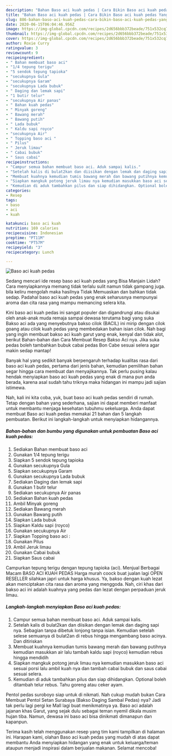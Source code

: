```yaml
---
description: "Bahan Baso aci kuah pedas | Cara Bikin Baso aci kuah pedas Yang Sedap"
title: "Bahan Baso aci kuah pedas | Cara Bikin Baso aci kuah pedas Yang Sedap"
slug: 886-bahan-baso-aci-kuah-pedas-cara-bikin-baso-aci-kuah-pedas-yang-sedap
date: 2020-06-15T06:04:46.956Z
image: https://img-global.cpcdn.com/recipes/2d656bbb372beade/751x532cq70/baso-aci-kuah-pedas-foto-resep-utama.jpg
thumbnail: https://img-global.cpcdn.com/recipes/2d656bbb372beade/751x532cq70/baso-aci-kuah-pedas-foto-resep-utama.jpg
cover: https://img-global.cpcdn.com/recipes/2d656bbb372beade/751x532cq70/baso-aci-kuah-pedas-foto-resep-utama.jpg
author: Roxie Curry
ratingvalue: 3
reviewcount: 9
recipeingredient:
- " Bahan membuat baso aci"
- "1/4 tepung terigu"
- "5 sendok tepung tapioka"
- "secukupnya Gula"
- "secukupnya Garam"
- "secukupnya Lada bubuk"
- " Daging dan lemak sapi"
- "1 butir telur"
- "secukupnya Air panas"
- " Bahan kuah pedas"
- " Minyak goreng"
- " Bawang merah"
- " Bawang putih"
- " Lada bubuk"
- " Kaldu sapi royco"
- "secukupnya Air"
- " Topping baso aci "
- " Pilus"
- " Jeruk limau"
- " Cabai bubuk"
- " Saus cabai"
recipeinstructions:
- "Campur semua bahan membuat baso aci. Aduk sampai kalis."
- "Setelah kalis di bulat2kan dan diisikan dengan lemak dan daging sapi nya. Sebagian tanpa dibetuk lonjong tanpa isian. Kemudian setelah selese semuanya di bulat2an di rebus hingga mengambang baso acinya. Dan ditiriskan"
- "Membuat kuahnya kemudian tumis bawang merah dan bawang putihnya kemudian masukkan air lalu tambah kaldu sapi (royco) kemudian rebus hingga mendidih"
- "Siapkan mangkuk potong jeruk limau nya kemudian masukkan baso aci sesuai porsi lalu ambil kuah nya dan tambah cabai bubuk dan saus cabai sesuai selera."
- "Kemudian di aduk tambahkan pilus dan siap dihidangkan. Optional boleh ditambah telur rebus. Tahu goreng atau ceker ayam."
categories:
- Resep
tags:
- baso
- aci
- kuah

katakunci: baso aci kuah 
nutrition: 169 calories
recipecuisine: Indonesian
preptime: "PT11M"
cooktime: "PT57M"
recipeyield: "3"
recipecategory: Lunch

---
```



![Baso aci kuah pedas](https://img-global.cpcdn.com/recipes/2d656bbb372beade/751x532cq70/baso-aci-kuah-pedas-foto-resep-utama.jpg)

Sedang mencari ide resep baso aci kuah pedas yang Bisa Manjain Lidah? Cara menyiapkannya memang tidak terlalu sulit namun tidak gampang juga. bila keliru mengolah maka hasilnya Tidak Memuaskan dan bahkan tidak sedap. Padahal baso aci kuah pedas yang enak seharusnya mempunyai aroma dan cita rasa yang mampu memancing selera kita.

Kini baso aci kuah pedas ini sangat populer dan digandrungi atau disukai oleh anak-anak muda remaja sampai dewasa terutama bagi yang suka Bakso aci ada yang menyebutnya bakso cilok (BACIL) ini mirip dengan cilok goang atau cilok kuah pedas yang membedakan bahan isian cilok. Nah bagi yang ingin membuat bakso aci kuah garut yang enak, kenyal dan tidak alot, berikut Bahan-bahan dan Cara Membuat Resep Bakso Aci nya. Jika suka pedas boleh tambahkan bubuk cabai pedas Bon Cabe sesuai selera agar makin sedap mantap!

Banyak hal yang sedikit banyak berpengaruh terhadap kualitas rasa dari baso aci kuah pedas, pertama dari jenis bahan, kemudian pemilihan bahan segar hingga cara membuat dan menyajikannya. Tak perlu pusing kalau hendak menyiapkan baso aci kuah pedas yang enak di mana pun anda berada, karena asal sudah tahu triknya maka hidangan ini mampu jadi sajian istimewa.


Nah, kali ini kita coba, yuk, buat baso aci kuah pedas sendiri di rumah. Tetap dengan bahan yang sederhana, sajian ini dapat memberi manfaat untuk membantu menjaga kesehatan tubuhmu sekeluarga. Anda dapat membuat Baso aci kuah pedas memakai 21 bahan dan 5 langkah pembuatan. Berikut ini langkah-langkah untuk menyiapkan hidangannya.

<!--inarticleads1-->

##### Bahan-bahan dan bumbu yang digunakan untuk pembuatan Baso aci kuah pedas:

1. Sediakan  Bahan membuat baso aci
1. Gunakan 1/4 tepung terigu
1. Siapkan 5 sendok tepung tapioka
1. Gunakan secukupnya Gula
1. Siapkan secukupnya Garam
1. Gunakan secukupnya Lada bubuk
1. Sediakan  Daging dan lemak sapi
1. Gunakan 1 butir telur
1. Sediakan secukupnya Air panas
1. Sediakan  Bahan kuah pedas
1. Ambil  Minyak goreng
1. Sediakan  Bawang merah
1. Gunakan  Bawang putih
1. Siapkan  Lada bubuk
1. Siapkan  Kaldu sapi (royco)
1. Gunakan secukupnya Air
1. Siapkan  Topping baso aci :
1. Gunakan  Pilus
1. Ambil  Jeruk limau
1. Gunakan  Cabai bubuk
1. Siapkan  Saus cabai


Campurkan tepung terigu dengan tepung tapioka (aci). Menjual Berbagai Macam BASO ACI KUAH PEDAS Harga murah coock buat jualan lagi OPEN RESELLER silahkan japri untuk harga khusus. Ya, bakso dengan kuah lezat akan menciptakan cita rasa dan aroma yang menggoda. Nah, ciri khas dari bakso aci ini adalah kuahnya yang pedas dan lezat dengan perpaduan jeruk limau. 

<!--inarticleads2-->

##### Langkah-langkah menyiapkan Baso aci kuah pedas:

1. Campur semua bahan membuat baso aci. Aduk sampai kalis.
1. Setelah kalis di bulat2kan dan diisikan dengan lemak dan daging sapi nya. Sebagian tanpa dibetuk lonjong tanpa isian. Kemudian setelah selese semuanya di bulat2an di rebus hingga mengambang baso acinya. Dan ditiriskan
1. Membuat kuahnya kemudian tumis bawang merah dan bawang putihnya kemudian masukkan air lalu tambah kaldu sapi (royco) kemudian rebus hingga mendidih
1. Siapkan mangkuk potong jeruk limau nya kemudian masukkan baso aci sesuai porsi lalu ambil kuah nya dan tambah cabai bubuk dan saus cabai sesuai selera.
1. Kemudian di aduk tambahkan pilus dan siap dihidangkan. Optional boleh ditambah telur rebus. Tahu goreng atau ceker ayam.


Pentol pedas suroboyo siap untuk di nikmati. Nah cukup mudah bukan Cara Membuat Pentol Setan Surabaya (Bakso Daging Sambal Pedas) nya? Jadi tak perlu lagi pergi ke Mall lagi buat menikmatinya ya. Baso aci adalah jajanan khas Garut, yang sejak dulu sebagai teman nyemil dikala musim hujan tiba. Namun, dewasa ini baso aci bisa dinikmati dimanapun dan kapanpun. 

Terima kasih telah menggunakan resep yang tim kami tampilkan di halaman ini. Harapan kami, olahan Baso aci kuah pedas yang mudah di atas dapat membantu Anda menyiapkan hidangan yang enak untuk keluarga/teman ataupun menjadi inspirasi dalam berjualan makanan. Selamat mencoba!
